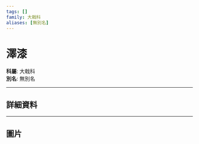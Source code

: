 ```yaml
---
tags: []
family: 大戟科
aliases: [無別名]
---
```


# 澤漆

**科屬**: 大戟科  
**別名**: 無別名  

---

## 詳細資料


---

## 圖片
